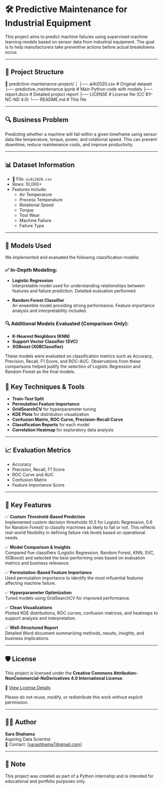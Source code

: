 # 🛠️ Predictive Maintenance for Industrial Equipment

This project aims to predict machine failures using supervised machine learning models based on sensor data from industrial equipment. The goal is to help manufacturers take preventive actions before actual breakdowns occur.

---

## 📂 Project Structure
📁 predictive-maintenance-project/
│
├── ai4i2020.csv # Original dataset
├── predictive_maintenance.ipynb # Main Python code with models
├── report.docx # Detailed project report
├── LICENSE # License file (CC BY-NC-ND 4.0)
└── README.md # This file

---

## 🔍 Business Problem

Predicting whether a machine will fail within a given timeframe using sensor data like temperature, torque, power, and rotational speed. This can prevent downtime, reduce maintenance costs, and improve productivity.

---

## 📊 Dataset Information

- 📁 File: `ai4i2020.csv`
- Rows: 10,000+
- Features include:
  - Air Temperature
  - Process Temperature
  - Rotational Speed
  - Torque
  - Tool Wear
  - Machine Failure
  - Failure Type

---

## 🤖 Models Used

We implemented and evaluated the following classification models:

### ✅ In-Depth Modeling:
- **Logistic Regression**  
  Interpretable model used for understanding relationships between features and failure prediction. Detailed evaluation performed.

- **Random Forest Classifier**  
  An ensemble model providing strong performance. Feature importance analysis and interpretability included.

### 🔍 Additional Models Evaluated (Comparison Only):
- **K-Nearest Neighbors (KNN)**
- **Support Vector Classifier (SVC)**
- **XGBoost (XGBClassifier)**

These models were evaluated on classification metrics such as Accuracy, Precision, Recall, F1 Score, and ROC-AUC. Observations from these comparisons helped justify the selection of Logistic Regression and Random Forest as the final models.


## 🧪 Key Techniques & Tools

- **Train-Test Split**
- **Permutation Feature Importance**
- **GridSearchCV** for hyperparameter tuning
- **KDE Plots** for distribution visualization
- **Confusion Matrix, ROC Curve, Precision-Recall Curve**
- **Classification Reports** for each model
- **Correlation Heatmap** for exploratory data analysis

---

## 📈 Evaluation Metrics

- Accuracy
- Precision, Recall, F1 Score
- ROC Curve and AUC
- Confusion Matrix
- Feature Importance Score

---

## 🧠 Key Features

✅ **Custom Threshold-Based Prediction**  
Implemented custom decision thresholds (0.5 for Logistic Regression, 0.6 for Random Forest) to classify machines as likely to fail or not. This reflects real-world flexibility in defining failure risk levels based on operational needs.

✅ **Model Comparison & Insights**  
Compared five classifiers (Logistic Regression, Random Forest, KNN, SVC, XGBoost) and selected the best-performing ones based on evaluation metrics and business relevance.

✅ **Permutation-Based Feature Importance**  
Used permutation importance to identify the most influential features affecting machine failure.

✅ **Hyperparameter Optimization**  
Tuned models using GridSearchCV for improved performance.

✅ **Clean Visualizations**  
Plotted KDE distributions, ROC curves, confusion matrices, and heatmaps to support analysis and interpretation.

✅ **Well-Structured Report**  
Detailed Word document summarizing methods, results, insights, and business implications.
  

---

## 🛡️ License

This project is licensed under the **Creative Commons Attribution-NonCommercial-NoDerivatives 4.0 International License**.

🔗 [View License Details](https://creativecommons.org/licenses/by-nc-nd/4.0/)

Please do not reuse, modify, or redistribute this work without explicit permission.

---

## 🙋‍♀️ Author

**Sara Shahama**  
Aspiring Data Scientist  
📧 Contact: [sarashhama7@gmail.com]

---

## 📌 Note

This project was created as part of a Python internship and is intended for educational and portfolio purposes only.

